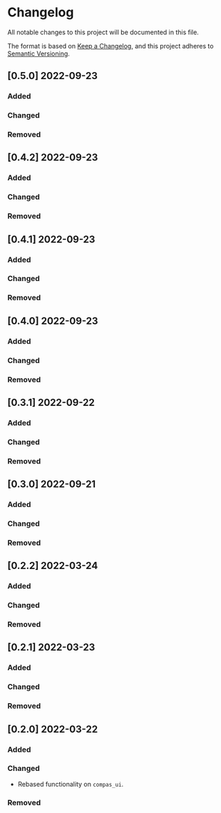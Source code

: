 # Changelog

All notable changes to this project will be documented in this file.

The format is based on [Keep a Changelog](https://keepachangelog.com/en/1.0.0/),
and this project adheres to [Semantic Versioning](https://semver.org/spec/v2.0.0.html).

## [0.5.0] 2022-09-23

### Added

### Changed

### Removed


## [0.4.2] 2022-09-23

### Added

### Changed

### Removed


## [0.4.1] 2022-09-23

### Added

### Changed

### Removed


## [0.4.0] 2022-09-23

### Added

### Changed

### Removed


## [0.3.1] 2022-09-22

### Added

### Changed

### Removed


## [0.3.0] 2022-09-21

### Added

### Changed

### Removed


## [0.2.2] 2022-03-24

### Added

### Changed

### Removed


## [0.2.1] 2022-03-23

### Added

### Changed

### Removed


## [0.2.0] 2022-03-22

### Added

### Changed

* Rebased functionality on `compas_ui`.

### Removed

